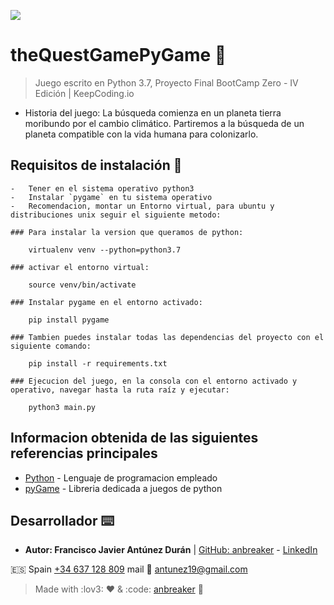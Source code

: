 ![](https://keepcoding.io/es/wp-content/uploads/sites/4/2018/02/KeepCoding-Logo-820x400.png)

# theQuestGamePyGame 🚀

> Juego escrito en Python 3.7, Proyecto Final BootCamp Zero - IV Edición | KeepCoding.io

-   Historia del juego: La búsqueda comienza en un planeta tierra moribundo por el cambio
    climático. Partiremos a la búsqueda de un planeta compatible con la vida humana para
    colonizarlo.

## Requisitos de instalación 🔧

    -   Tener en el sistema operativo python3
    -   Instalar `pygame` en tu sistema operativo
    -   Recomendacion, montar un Entorno virtual, para ubuntu y distribuciones unix seguir el siguiente metodo:

    ### Para instalar la version que queramos de python:

        virtualenv venv --python=python3.7

    ### activar el entorno virtual:

        source venv/bin/activate

    ### Instalar pygame en el entorno activado:

        pip install pygame

    ### Tambien puedes instalar todas las dependencias del proyecto con el siguiente comando:

        pip install -r requirements.txt

    ### Ejecucion del juego, en la consola con el entorno activado y operativo, navegar hasta la ruta raíz y ejecutar:

        python3 main.py

## Informacion obtenida de las siguientes referencias principales

* [Python](https://www.python.org/) - Lenguaje de programacion empleado
* [pyGame](https://www.pygame.org/docs/) - Libreria dedicada a juegos de python

## Desarrollador ⌨️
*   **Autor: Francisco Javier Antúnez Durán** | [GitHub: anbreaker](https://github.com/anbreaker) - [LinkedIn](https://www.linkedin.com/in/francisco-javier-ant%C3%BAnez-dur%C3%A1n-67319a6a/)

:es: Spain [+34 637 128 809](tel:+34637128809) mail 📧 antunez19@gmail.com

> Made with :lov3: ❤️ & :code: [anbreaker](https://github.com/anbreaker) 🚀

